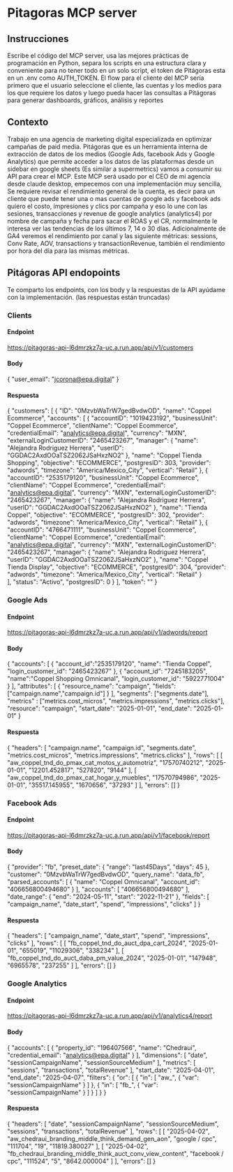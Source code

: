 # Pitagoras MCP server

## Instrucciones
Escribe el código del MCP server, usa las mejores prácticas de programación en Python, separa los scripts en una estructura clara y conveniente para no tener todo en un solo script, el token de Pitágoras esta en un .env como AUTH_TOKEN. El flow para el cliente del MCP sería primero que el usuario seleccione el cliente, las cuentas y los medios para los que requiere los datos y luego pueda hacer las consultas a Pitágoras para generar dashboards, gráficos, análisis y reportes

## Contexto
Trabajo en una agencia de marketing digital especializada en optimizar campañas de paid media.
Pitágoras que es un herramienta interna de extracción de datos de los medios (Google Ads, facebook Ads y Google Analytics) que permite acceder a los datos de las plataformas desde un sidebar en google sheets (Es similar a supermetrics) vamos a consumir su API para crear el MCP.
Este MCP será  usado por el CEO de mi agencia desde claude desktop, empecemos con una implementación muy sencilla, Se requiere revisar el rendimiento general de la cuenta, es decir para un cliente que puede tener una o mas cuentas de google ads y facebook ads quiero el costo, impresiones y clics por campaña y eso lo une con las sesiones, transacciones y revenue de google analytics (analytics4) por nombre de campaña y fecha para sacar el ROAS y el CR, normalmente le interesa ver las tendencias de los últimos 7, 14 o 30 días.
Adicionalmente de GA4 veremos el rendimiento por canal y las siguiente métricas: sessions, Conv Rate, AOV, transactions y transactionRevenue, también el rendimiento por hora del día para las mismas métricas.

## Pitágoras API endopoints
Te comparto los endpoints, con los body y la respuestas de la API ayúdame con la implementación. (las respuestas están truncadas)

### Clients

#### Endpoint
https://pitagoras-api-l6dmrzkz7a-uc.a.run.app/api/v1/customers


#### Body
{
    "user_email": "jcorona@epa.digital"
}

#### Respuesta
{
    "customers": [
        {
            "ID": "0MzvbWaTrW7gedBvdwOD",
            "name": "Coppel Ecommerce",
            "accounts": [
                {
                    "accountID": "1019423192",
                    "businessUnit": "Coppel Ecommerce",
                    "clientName": "Coppel Ecommerce",
                    "credentialEmail": "analytics@epa.digital",
                    "currency": "MXN",
                    "externalLoginCustomerID": "2465423267",
                    "manager": {
                        "name": "Alejandra Rodriguez Herrera",
                        "userID": "GGDAC2AxdOOaTSZ2062JSaHxzNO2"
                    },
                    "name": "Coppel Tienda Shopping",
                    "objective": "ECOMMERCE",
                    "postgresID": 303,
                    "provider": "adwords",
                    "timezone": "America/Mexico_City",
                    "vertical": "Retail"
                },
                {
                    "accountID": "2535179120",
                    "businessUnit": "Coppel Ecommerce",
                    "clientName": "Coppel Ecommerce",
                    "credentialEmail": "analytics@epa.digital",
                    "currency": "MXN",
                    "externalLoginCustomerID": "2465423267",
                    "manager": {
                        "name": "Alejandra Rodriguez Herrera",
                        "userID": "GGDAC2AxdOOaTSZ2062JSaHxzNO2"
                    },
                    "name": "Tienda Coppel",
                    "objective": "ECOMMERCE",
                    "postgresID": 302,
                    "provider": "adwords",
                    "timezone": "America/Mexico_City",
                    "vertical": "Retail"
                },
                {
                    "accountID": "4766471111",
                    "businessUnit": "Coppel Ecommerce",
                    "clientName": "Coppel Ecommerce",
                    "credentialEmail": "analytics@epa.digital",
                    "currency": "MXN",
                    "externalLoginCustomerID": "2465423267",
                    "manager": {
                        "name": "Alejandra Rodriguez Herrera",
                        "userID": "GGDAC2AxdOOaTSZ2062JSaHxzNO2"
                    },
                    "name": "Coppel Tienda Display",
                    "objective": "ECOMMERCE",
                    "postgresID": 304,
                    "provider": "adwords",
                    "timezone": "America/Mexico_City",
                    "vertical": "Retail"
                }          
                ],
            "status": "Activo",
            "postgresID": 0
        }
    ],
    "token": ""
}

### Google Ads

#### Endpoint
https://pitagoras-api-l6dmrzkz7a-uc.a.run.app/api/v1/adwords/report

#### Body
{
    "accounts": [
        {
            "account_id":"2535179120",
            "name": "Tienda Coppel",
            "login_customer_id": "2465423267"
        },
        {
            "account_id": "7245183205",
            "name":"Coppel Shopping Omnicanal",
            "login_customer_id": "5922771004"
        }
    ],
    "attributes": [
        {
            "resource_name": "campaign",
            "fields": ["campaign.name","campaign.id"]
        }
    ],
    "segments": ["segments.date"],
    "metrics" : ["metrics.cost_micros",
        "metrics.impressions",
        "metrics.clicks"],
    "resource": "campaign",
    "start_date": "2025-01-01",
    "end_date": "2025-01-01"
}

#### Respuesta
{
    "headers": [
        "campaign.name",
        "campaign.id",
        "segments.date",
        "metrics.cost_micros",
        "metrics.impressions",
        "metrics.clicks"
    ],
    "rows": [
        [
            "aw_coppel_tnd_do_pmax_cat_motos_y_automotriz",
            "17570740212",
            "2025-01-01",
            "12201.452817",
            "527820",
            "9144"
        ],
        [
            "aw_coppel_tnd_do_pmax_cat_hogar_y_muebles",
            "17570794986",
            "2025-01-01",
            "35517.145955",
            "1670656",
            "37293"
        ]
    ],
    "errors": []
}

### Facebook Ads

#### Endpoint
https://pitagoras-api-l6dmrzkz7a-uc.a.run.app/api/v1/facebook/report

#### Body
{
    "provider": "fb",
    "preset_date": {
        "range": "last45Days",
        "days": 45
    },
    "customer": "0MzvbWaTrW7gedBvdwOD",
    "query_name": "data_fb",
    "parsed_accounts": [
        {
            "name": "Coppel Omnicanal",
            "account_id": "406656800494680"
        }
    ],
    "accounts": [
        "406656800494680"
    ],
    "date_range": {
        "end": "2024-05-11",
        "start": "2022-11-21"
    },
    "fields": [
        "campaign_name",
        "date_start",
        "spend",
        "impressions",
        "clicks"
    ]
}

#### Respuesta
{
    "headers": [
        "campaign_name",
        "date_start",
        "spend",
        "impressions",
        "clicks"
    ],
    "rows": [
        [
            "fb_coppel_tnd_do_auct_dpa_cart_2024",
            "2025-01-01",
            "655019",
            "11029306",
            "338234"
        ],
        [
            "fb_coppel_tnd_do_auct_daba_pm_value_2024",
            "2025-01-01",
            "147948",
            "6965578",
            "237255"
        ]
    ],
    "errors": []
}

### Google Analytics

#### Endpoint
https://pitagoras-api-l6dmrzkz7a-uc.a.run.app/api/v1/analytics4/report

#### Body
{
    "accounts": [
        {
            "property_id": "196407566",
            "name": "Chedraui",
            "credential_email": "analytics@epa.digital"
        }
    ],
    "dimensions": [
        "date",
        "sessionCampaignName",
        "sessionSourceMedium"
    ],
    "metrics": [
        "sessions",
        "transactions",
        "totalRevenue"
    ],
    "start_date": "2025-04-01",
    "end_date": "2025-04-07",
    "filters": {
        "or": [
            {
                "in": [
                    "aw_",
                    {
                        "var": "sessionCampaignName"
                    }
                ]
            },
            {
                "in": [
                    "fb_",
                    {
                        "var": "sessionCampaignName"
                    }
                ]
            }
        ]
    }
}

#### Respuesta
{
    "headers": [
        "date",
        "sessionCampaignName",
        "sessionSourceMedium",
        "sessions",
        "transactions",
        "totalRevenue"
    ],
    "rows": [
        [
            "2025-04-02",
            "aw_chedraui_branding_middle_think_demand_gen_aon",
            "google / cpc",
            "111704",
            "19",
            "11819.380027"
        ],
        [
            "2025-04-02",
            "fb_chedraui_branding_middle_think_auct_conv_view_content",
            "facebook / cpc",
            "111524",
            "5",
            "8642.000004"
        ]
    ],
    "errors": []
}